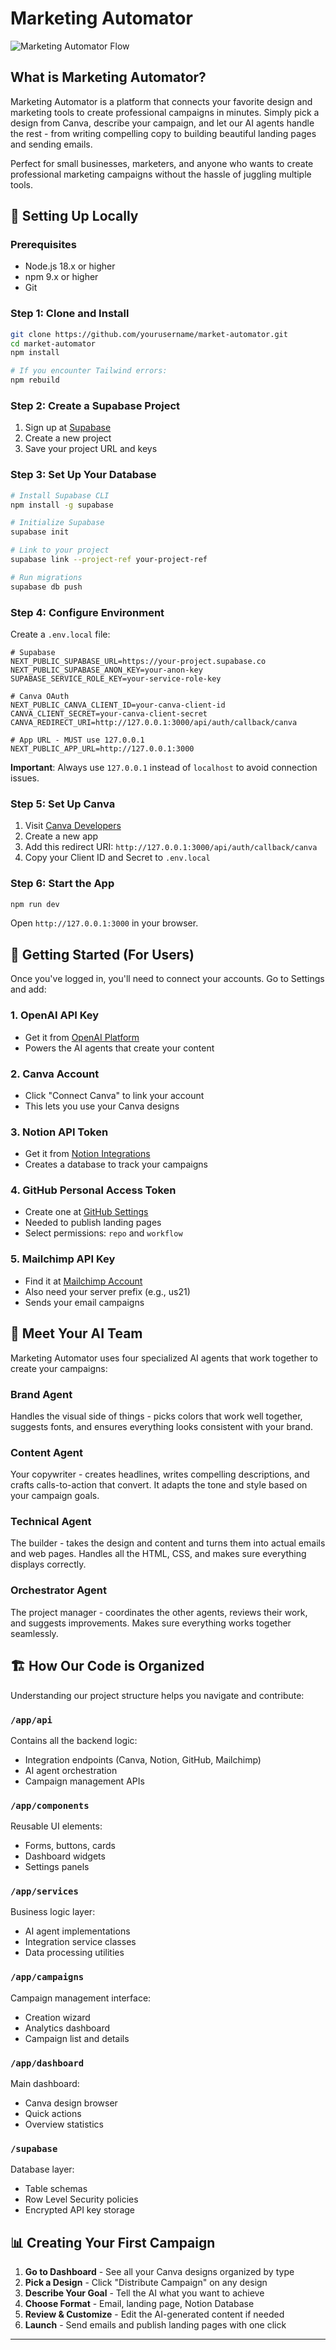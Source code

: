 # Marketing Automator

![Marketing Automator Flow](./public/Flow.png)

## What is Marketing Automator?

Marketing Automator is a platform that connects your favorite design and marketing tools to create professional campaigns in minutes. Simply pick a design from Canva, describe your campaign, and let our AI agents handle the rest - from writing compelling copy to building beautiful landing pages and sending emails.

Perfect for small businesses, marketers, and anyone who wants to create professional marketing campaigns without the hassle of juggling multiple tools.

## 🚀 Setting Up Locally

### Prerequisites
- Node.js 18.x or higher
- npm 9.x or higher
- Git

### Step 1: Clone and Install
```bash
git clone https://github.com/yourusername/market-automator.git
cd market-automator
npm install

# If you encounter Tailwind errors:
npm rebuild
```

### Step 2: Create a Supabase Project
1. Sign up at [Supabase](https://supabase.com)
2. Create a new project
3. Save your project URL and keys

### Step 3: Set Up Your Database
```bash
# Install Supabase CLI
npm install -g supabase

# Initialize Supabase
supabase init

# Link to your project
supabase link --project-ref your-project-ref

# Run migrations
supabase db push
```

### Step 4: Configure Environment
Create a `.env.local` file:

```env
# Supabase
NEXT_PUBLIC_SUPABASE_URL=https://your-project.supabase.co
NEXT_PUBLIC_SUPABASE_ANON_KEY=your-anon-key
SUPABASE_SERVICE_ROLE_KEY=your-service-role-key

# Canva OAuth
NEXT_PUBLIC_CANVA_CLIENT_ID=your-canva-client-id
CANVA_CLIENT_SECRET=your-canva-client-secret
CANVA_REDIRECT_URI=http://127.0.0.1:3000/api/auth/callback/canva

# App URL - MUST use 127.0.0.1
NEXT_PUBLIC_APP_URL=http://127.0.0.1:3000
```

**Important**: Always use `127.0.0.1` instead of `localhost` to avoid connection issues.

### Step 5: Set Up Canva
1. Visit [Canva Developers](https://www.canva.com/developers)
2. Create a new app
3. Add this redirect URI: `http://127.0.0.1:3000/api/auth/callback/canva`
4. Copy your Client ID and Secret to `.env.local`

### Step 6: Start the App
```bash
npm run dev
```

Open `http://127.0.0.1:3000` in your browser.

## 🔑 Getting Started (For Users)

Once you've logged in, you'll need to connect your accounts. Go to Settings and add:

### 1. OpenAI API Key
- Get it from [OpenAI Platform](https://platform.openai.com/api-keys)
- Powers the AI agents that create your content

### 2. Canva Account
- Click "Connect Canva" to link your account
- This lets you use your Canva designs

### 3. Notion API Token
- Get it from [Notion Integrations](https://www.notion.so/my-integrations)
- Creates a database to track your campaigns

### 4. GitHub Personal Access Token
- Create one at [GitHub Settings](https://github.com/settings/tokens)
- Needed to publish landing pages
- Select permissions: `repo` and `workflow`

### 5. Mailchimp API Key
- Find it at [Mailchimp Account](https://admin.mailchimp.com/account/api/)
- Also need your server prefix (e.g., us21)
- Sends your email campaigns

## 🤖 Meet Your AI Team

Marketing Automator uses four specialized AI agents that work together to create your campaigns:

### Brand Agent
Handles the visual side of things - picks colors that work well together, suggests fonts, and ensures everything looks consistent with your brand.

### Content Agent
Your copywriter - creates headlines, writes compelling descriptions, and crafts calls-to-action that convert. It adapts the tone and style based on your campaign goals.

### Technical Agent
The builder - takes the design and content and turns them into actual emails and web pages. Handles all the HTML, CSS, and makes sure everything displays correctly.

### Orchestrator Agent
The project manager - coordinates the other agents, reviews their work, and suggests improvements. Makes sure everything works together seamlessly.

## 🏗️ How Our Code is Organized

Understanding our project structure helps you navigate and contribute:

### `/app/api`
Contains all the backend logic:
- Integration endpoints (Canva, Notion, GitHub, Mailchimp)
- AI agent orchestration
- Campaign management APIs

### `/app/components`
Reusable UI elements:
- Forms, buttons, cards
- Dashboard widgets
- Settings panels

### `/app/services`
Business logic layer:
- AI agent implementations
- Integration service classes
- Data processing utilities

### `/app/campaigns`
Campaign management interface:
- Creation wizard
- Analytics dashboard
- Campaign list and details

### `/app/dashboard`
Main dashboard:
- Canva design browser
- Quick actions
- Overview statistics

### `/supabase`
Database layer:
- Table schemas
- Row Level Security policies
- Encrypted API key storage

## 📊 Creating Your First Campaign

1. **Go to Dashboard** - See all your Canva designs organized by type
2. **Pick a Design** - Click "Distribute Campaign" on any design
3. **Describe Your Goal** - Tell the AI what you want to achieve
4. **Choose Format** - Email, landing page, Notion Database
5. **Review & Customize** - Edit the AI-generated content if needed
6. **Launch** - Send emails and publish landing pages with one click

---